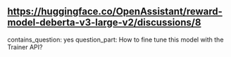 ## https://huggingface.co/OpenAssistant/reward-model-deberta-v3-large-v2/discussions/8

contains_question: yes
question_part: How to fine tune this model with the Trainer API?